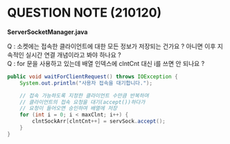 # QUESTION NOTE (210120)

**ServerSocketManager.java**

Q : 소켓에는 접속한 클라이언트에 대한 모든 정보가 저장되는 건가요 ? 아니면 이후 지속적인 실시간 연결 개념이라고 봐야 하나요 ?  
Q : for 문을 사용하고 있는데 배열 인덱스에 clntCnt 대신 i를 쓰면 안 되나요 ?
```java
public void waitForClientRequest() throws IOException {
    System.out.println("사용자 접속을 대기합니다.");

    // 접속 가능하도록 지정한 클라이언트 수만큼 반복하며
    // 클라이언트의 접속 요청을 대기(accept())하다가
    // 요청이 들어오면 승인하여 배열에 저장
    for (int i = 0; i < maxClnt; i++) {
        clntSockArr[clntCnt++] = servSock.accept();
    }
}
```
